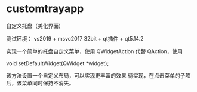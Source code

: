 # customtrayapp
自定义托盘（美化界面）

测试环境：
  vs2019 + msvc2017 32bit + qt插件 + qt5.14.2
  
实现一个简单的托盘自定义菜单，使用 QWidgetAction 代替 QAction，使用

void setDefaultWidget(QWidget *widget);

该方法设置一个自定义布局，可以实现更丰富的效果
待实现，在点击菜单的子项后，该菜单同时保持不消失。
